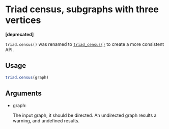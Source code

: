 # Triad census, subgraphs with three vertices

**\[deprecated\]**

`triad.census()` was renamed to
[`triad_census()`](https://r.igraph.org/reference/triad_census.md) to
create a more consistent API.

## Usage

``` r
triad.census(graph)
```

## Arguments

- graph:

  The input graph, it should be directed. An undirected graph results a
  warning, and undefined results.
